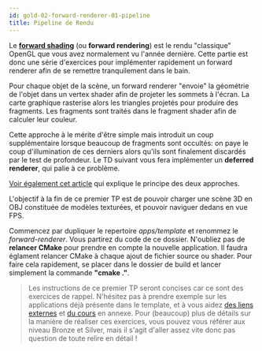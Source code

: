 ```yaml
---
id: gold-02-forward-renderer-01-pipeline
title: Pipeline de Rendu
---
```


Le [**forward shading**](https://www.wikiwand.com/fr/Forward_Rendering) (ou **forward rendering**) est le rendu "classique" OpenGL que vous avez normalement vu l'année dernière. Cette partie est donc une série d'exercices pour implémenter rapidement un forward renderer afin de se remettre tranquilement dans le bain.

Pour chaque objet de la scène, un forward renderer "envoie" la géométrie de l'objet dans un vertex shader afin de projeter les sommets à l'écran. La carte graphique rasterise alors les triangles projetés pour produire des fragments. Les fragments sont traités dans le fragment shader afin de calculer leur couleur.

Cette approche à le mérite d'être simple mais introduit un coup supplémentaire lorsque beaucoup de fragments sont occultés: on paye le coup d'illumination de ces derniers alors qu'ils sont finalement discardés par le test de profondeur. Le TD suivant vous fera implémenter un **deferred renderer**, qui palie à ce problème.

[Voir également cet article](https://gamedevelopment.tutsplus.com/articles/forward-rendering-vs-deferred-rendering--gamedev-12342) qui explique le principe des deux approches.

L'objectif à la fin de ce premier TP est de pouvoir charger une scène 3D en OBJ constituée de modèles texturées, et pouvoir naviguer dedans en vue FPS.

Commencez par dupliquer le repertoire *apps/template* et renommez le *forward-renderer*. Vous partirez du code de ce dossier. N'oubliez pas de **relancer CMake** pour prendre en compte la nouvelle application. Il faudra églament relancer CMake à chaque ajout de fichier source ou shader. Pour faire cela rapidement, se placer dans le dossier de build et lancer simplement la commande **"cmake ."**.

> Les instructions de ce premier TP seront concises car ce sont des exercices de rappel.
N'hésitez pas à prendre exemple sur les applications déjà présente dans le template, et à vous aidez [des liens externes](intro-sdk-03-aller-plus-loin-01-liens) et [du cours](gold-06-course-01-opengl-context) en annexe. Pour (beaucoup) plus de détails sur la manière de réaliser ces exercices, vous pouvez vous référer aux niveau Bronze et Silver, mais il s'agit d'aller assez vite donc pas question de toute relire en détail !